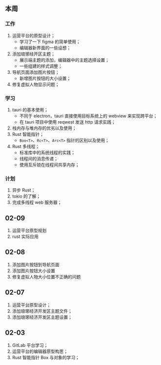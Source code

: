 
## 本周 

### 工作

1. 运营平台的原型设计；
	* 学习了一下 figma 的简单使用；
	* 编辑器新界面的一些设想；
2. 添加琅琊经开区主题；
	* 展示端主题的添加，编辑器中的主题选择设置；
	* 一些组建的样式调整；
3. 导航页面添加图片按钮；
	* 新增图片按钮的大小设置；
4. 修复虚拟人物显示问题；

### 学习

1. tauri 的基本使用；
	* 不同于 electron，tauri 直接使用目标系统上的 webview 来实现跨平台；
	* 在 tauri 项目中使用 reqwest 发送 http 请求实践；
2. 栈内存与堆内存的优劣以及使用；
3. Rust 智能指针；
	* `Box<T>`、`Rc<T>`、`Arc<T>` 指针的区别以及使用；
4. Rust 多线程；
	* 标准库中的系统线程的实践；
	* 线程间的消息传递；
	* 使用互斥锁在线程间共享内存；

### 计划

1. 异步 Rust；
2. tokio 的了解；
3. 完成多线程 web 服务器；

## 02-09

1. 运营平台原型规划
2. rust 实际应用

## 02-08

1. 添加图片按钮到导航页面
2. 添加图片按钮大小设置
3. 修复虚拟人物大小位置不正确的问题

## 02-07

1. 运营平台原型设计；
2. 添加琅琊经济开发区主题文件；
3. 添加琅琊经济开发区主题设置；

## 02-03

1. GitLab 平台学习；
2. 运营平台的编辑器原型构思；
3. Rust 智能指针 Box 与对象的学习；